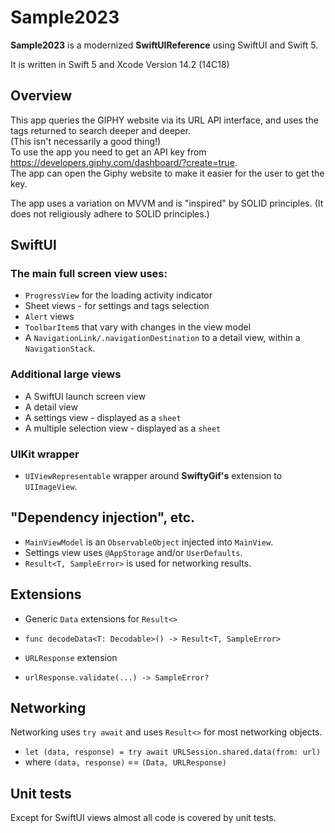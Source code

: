 
# Sample2023

**Sample2023** is a modernized **SwiftUIReference** using SwiftUI and Swift 5.

It is written in Swift 5 and Xcode Version 14.2 (14C18)

## Overview  
This app queries the GIPHY website via its URL API interface, and uses the tags returned to search deeper and deeper.  
(This isn't necessarily a good thing!)  
To use the app you need to get an API key from <https://developers.giphy.com/dashboard/?create=true>.  
The app can open the Giphy website to make it easier for the user to get the key.  

The app uses a variation on MVVM and is "inspired" by SOLID principles.  (It does not religiously adhere to SOLID principles.)

## SwiftUI  
### The main full screen view uses:  
* `ProgressView` for the loading activity indicator  
* Sheet views - for settings and tags selection  
* `Alert` views  
* `ToolbarItem`s that vary with changes in the view model  
* A `NavigationLink/.navigationDestination` to a detail view, within a `NavigationStack`.

### Additional large views  
* A SwiftUI launch screen view  
* A detail view  
* A settings view - displayed as a `sheet`  
* A multiple selection view - displayed as a `sheet`  

### UIKit wrapper  
* `UIViewRepresentable` wrapper around **SwiftyGif's** extension to `UIImageView`.  

## "Dependency injection", etc.  
* `MainViewModel` is an `ObservableObject` injected into `MainView`.
* Settings view uses `@AppStorage` and/or `UserDefaults`.  
* `Result<T, SampleError>` is used for networking results.

## Extensions  
* Generic `Data` extensions for `Result<>`  
 * `func decodeData<T: Decodable>() -> Result<T, SampleError>`  

* `URLResponse` extension  
 * `urlResponse.validate(...) -> SampleError?`  

## Networking  
Networking uses `try await` and uses `Result<>` for most networking objects.  

* `let (data, response) = try await URLSession.shared.data(from: url)`  
 * where `(data, response)` == `(Data, URLResponse)`  

## Unit tests
Except for SwiftUI views almost all code is covered by unit tests.

